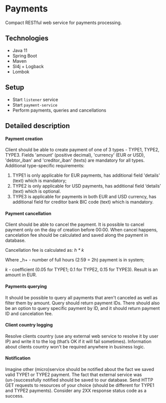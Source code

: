 # Payments
Compact RESTful web service for payments processing.

## Technologies
* Java 11
* Spring Boot
* Maven
* Sl4j + Logback
* Lombok

## Setup
* Start `listener` service
* Start `payment-service`
* Perform payments, queries and cancellations

## Detailed description
#### Payment creation
Client should be able to create payment of one of 3 types - TYPE1, TYPE2, TYPE3. Fields 'amount' (positive decimal), 'currency' (EUR or USD), 'debtor_iban' and 'creditor_iban' (texts) are mandatory for all types. 
Additional type-specific requirements:
1. TYPE1 is only applicable for EUR payments, has additional field 'details' (text) which is mandatory;
2. TYPE2 is only applicable for USD payments, has additional field ‘details’ (text) which is optional.
3. TYPE3 is applicable for payments in both EUR and USD currency, has additional field for creditor bank BIC code (text) which is mandatory.

#### Payment cancellation
Client should be able to cancel the payment. It is possible to cancel payment only on the day of creation before 00:00. When cancel happens, cancelation fee should be calculated and saved along the payment in database.

Cancellation fee is calculated as: _h * k_

Where _h+ - number of full hours (2:59 = 2h) payment is in system; 

_k_ - coefficient (0.05 for TYPE1; 0.1 for TYPE2, 0.15 for TYPE3). Result is an amount in EUR.

#### Payments querying
It should be possible to query all payments that aren't canceled as well as filter them by amount. Query should return payment IDs. 
There should also be an option to query specific payment by ID, and it should return payment ID and cancelation fee.

#### Client country logging
Resolve clients country (use any external web service to resolve it by user IP) and write it to the log (that’s OK if it will fail sometimes). Information about clients country won't be required anywhere in business logic. 

#### Notification
Imagine other (micro)service should be notified about the fact we saved valid TYPE1 or TYPE2 payment. The fact that external service was (un-)successfully notified should be saved to our database.
Send HTTP GET requests to resources of your choice (should be different for TYPE1 and TYPE2 payments). Consider any 2XX response status code as a success.
